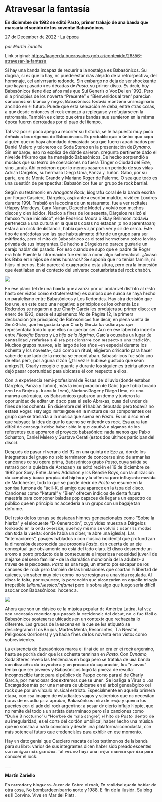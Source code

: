 # Atravesar la fantasía

**En diciembre de 1992 se editó Pasto, primer trabajo de una banda que marcaría el sonido de los noventa: Babasónicos.**

27 de December de 2022 - La época

_por Martín Zariello_

Link original: https://laagenda.buenosaires.gob.ar/contenido/26856-atravesar-la-fantasia



Si hay una banda incapaz de recurrir a la nostalgia es Babasónicos. Su dogma, si es que lo hay, no puede estar más alejado de la retrospectiva, del homenaje, del aniversario redondo. Sin embargo no deja de ser shockeante que hayan pasado tres décadas de *Pasto*, su primer disco. Es decir, hoy Babasónicos tiene diez años más que Sui Generis o Vox Dei en 1992. Pero si a principios de los noventa “Presente” o “Bienvenidos al tren” parecían canciones en blanco y negro, Babasónicos todavía mantiene un imaginario anclado en el futuro. Puede que esta sensación se deba, entre otras cosas, a que desde entonces el rock empezó a replegarse y refugiarse en la retromanía. También es cierto que otras bandas que surgieron en la misma época fueron derrotadas por el paso del tiempo.




Tal vez por el poco apego a recorrer su historia, se le ha puesto muy poco énfasis a los orígenes de Babasónicos. Es probable que lo único que sepa alguien que no haya ahondado demasiado sea que fueron apadrinados por Daniel Melero y teloneros de Soda Stereo en la presentación de *Dynamo*. Sin embargo, eso no explica de dónde salieron, pregunta pertinente dado el nivel de frikismo que ha manejado Babasónicos. De hecho sorprendió a muchos que su teatro de operaciones no fuera Tánger o Ciudad del Este, sino Lanús. Ahí crecieron o por lo menos pasaron un periodo de sus vidas Adrián Dárgelos, su hermano Diego Uma, Panza y Tuñón. Gabo, por su parte, era de Monte Grande y Mariano Roger de Palermo. O sea que todo es una cuestión de perspectiva: Babasónicos fue un grupo de rock barrial.




Según su testimonio en *Arrogante Rock*, biografía coral de la banda escrita por Roque Casciero, Dárgelos, aspirante a escritor maldito, vivió en Londres durante 1991. Trabajó en la cocina de un restaurante, fue a ver recitales (Happy Mondeys, Gary Numan, Depeche Mode) y volvió con muchos discos y cien ácidos. Nacido a fines de los sesenta, Dárgelos realizó el famoso “viaje iniciático”, el de Federico Moura o Skay Beilinson: todavía pertenecía a una cultura en la que las cosas no estaban (o no aparentaban) estar a un click de distancia, había que viajar para ver y oír de cerca. Este tipo de anécdotas son las que habitualmente difunde un grupo para ser mitificado, pero el mito de Babasónicos es el total hermetismo sobre la vida privada de sus integrantes. De hecho a Dárgelos no parece gustarle un carajo hablar del pasado. Por eso cuando se supo que el padre de Roger era Rolo Puente la información fue recibida como algo sobrenatural. ¿Acaso los Baba eran hijos de seres humanos? Se suponía que no tenían familia, ni hijos, ni perros. Esto parecerá exagerado a esta altura, pero era la impresión que destilaban en el contexto del universo costumbrista del rock chabón.




![](https://cdn.feater.me/files/images/762743/488ec62b-af87-4c86-815d-26cd0003ba42.jfif)




En ese plano (el de una banda que avanza por un andarivel distinto al resto hasta ser vistos como extraterrestres) es curioso que nunca se haya hecho un paralelismo entre Babasónicos y Los Redondos. Hay otra decisión que los une, en este caso una negativa: a principios de los ochenta Los Redondos se negaron a que Charly García les produjera su primer disco; en enero de 1993, desde el suplemento *No* de Página 12, la primera declaración (de principios) de Babasónicos fue decir, en plena vuelta de Serú Girán, que les gustaría que Charly García los odiara porque representaba todo lo que ellos no querían ser. Aun en ese laberinto incierto entre *Filosofía Barata* y *La hija de la lágrima*, García ocupaba un lugar de centralidad y referirse a él era posicionarse con respecto a una tradición. Muchos grupos nuevos, a lo largo de los años –en especial durante los ochenta y los noventa-, casi como un ritual, eligieron criticarlo para hacer saber de qué lado de la mecha se encontraban. Babasónicos fue sólo uno de ellos pero, por alguna razón (¿tal vez le hubiese gustado que sean amigos?), Charly recogió el guante y durante los siguientes treinta años no dejó pasar oportunidad para ubicarse él con respecto a ellos.




Con la experiencia semi-profesional de Rosas del diluvio (donde estaban Dárgelos, Panza y Tuñón), más la incorporación de Gabo (que había tocado con Los Brujos y Juana la Loca), Mariano Roger y Diego Uma, de una manera anárquica, los Babasónicos grabaron un demo y tuvieron la oportunidad de editar un disco para el sello Abraxas, cuna del under de fines de los ochenta. En diciembre del 91 habían debutado pero todavía no estaba Roger. Hay algo ininteligible en la mixtura de los componentes del grupo que se traslada a la música que suena en *Pasto*. Es un disco en el que subyace la idea de que lo que no se entiende es rock. Esa aura tan difícil de conseguir debe haber sido lo que cautivó a algunos de los referentes que apoyaron el proyecto babasónico: nada menos que Pablo Schanton, Daniel Melero y Gustavo Cerati (estos dos últimos participan del disco).




Después de pasar el verano del 92 en una quinta de Ezeiza, donde los integrantes del grupo no sólo terminaron de conocerse sino de armar las canciones de su opera prima, Babasónicos grabó *Pasto*, cuya salida se retrasó por la quiebra de Abraxas y se editó recién el 19 de diciembre de 1992 por Sony. Entre Jane’s Addiction y los Beastie Boys, con la utilización de samples y bases propias del hip hop y la efímera pero influyente movida de Madchester, todo lo que se puede decir de *Pasto* se resume en la sonrisa fumona de Fácil-K, el amigo que aparece en la tapa del disco. Canciones como “Natural” y “Bien” ofrecen indicios de cierta futura maestría para componer baladas pop capaces de llegar a un espectro de público que en principio no accedería a un grupo con un bagaje tan deforme.




Del resto de los temas se destacan himnos generacionales como “Sobre la hierba” y el elocuente “D-Generación”, cuyo video muestra a Dárgelos lookeado en la onda oversize, que hoy mismo se volvió a usar (las modas dan toda la vuelta: donde había un ciber, te abre una iglesia). Las “internaciones”, pasajes hablados o con música incidental que profundizan la dimensión desconocida que proponía *Pasto*, dan cuenta de un eje conceptual que obviamente no está del todo claro. El disco desprende un aromo a porro producto de la consecuente e imperiosa necesidad juvenil de alejarse del seno familiar – de la dramática monotonía de la adultez- a través de la psicodelia. *Pasto* es una fuga, un intento por escapar de los cánones del rock pero también de las limitaciones que coartan la libertad de quienes, sin saber muy bien cómo, no se resignan a una vida regulada. Al disco le falta, por supuesto, la perfección que alcanzarían en aquella trilogía irrepetible (*Miami*/*Jessico*/*Infame*) pero le sobra algo que luego sería difícil asociar con Babasónicos: inocencia.




![](https://cdn.feater.me/files/images/762744/a0458d33-6c2b-4d36-8bbf-f5d81a817328.jpg)




Ahora que son un clásico de la música popular de América Latina, tal vez sea necesario recordar que pasada la estridencia del debut, no le fue fácil a Babasónicos sostenerse ubicados en un contexto que rechazaba lo diferente. Los grupos de la escena en la que se los etiquetó se desintegraron (Los Brujos, Martes Menta, Resonantes, Tía Newton, Peligrosos Gorriones) y ya hacia fines de los noventa eran vistos como sobrevivientes.




La existencia de Babasónicos marca el final de un era en el rock argentino, hasta se podría decir que los ochenta terminan en *Pasto*. Con *Dynamo*, Soda Stereo reveló las tendencias en boga pero se trataba de una banda con diez años de trayectoria y en proceso de separación, los “nuevos” tenían que ser jóvenes y Babasónicos logró la proeza de resultar incognoscible tanto para el público de Pappo como para el de Charly García, por mencionar dos extremos que se unen. Se los liga a Virus o Los Encargados más por una manera de ubicarse en el árbol genealógico del rock que por un vínculo musical estricto. Especialmente en aquella primera etapa, con esa imagen de estudiantes vagos y soberbios que no necesitan horas de estudio para aprobar, Babasónicos mira de reojo y quema los puentes con el adn del rock argentino: a pesar de cierto influjo hippie, que no remite del todo a un artista determinado pero sí a canciones como “Dulce 3 nocturno” u “Hombre de mala sangre”, el hito de *Pasto*, dentro de su irregularidad, es el corte del cordón umbilical, haber hecho una música que no sonaba a nada conocido y desde una plataforma iconoclasta, con más potencial futuro que credenciales para exhibir en ese momento.




Hay un dato genial que Casciero rescata de los testimonios de la banda para su libro: varios de sus integrantes dicen haber sido preadolescentes con amigos más grandes. Tal vez no haya una mejor manera que ésa para conocer el rock.




\_\_\_




**Martín Zariello**




Es narrador y bloguero. Autor de Sobre el rock, En realidad quería hablar de otra cosa, No bombardeen barrio norte y 1988. El fin de la ilusión. Su blog es Il Corvino. Vive en Mar del Plata.



